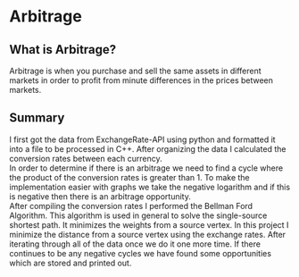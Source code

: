 # Arbitrage

## What is Arbitrage?
Arbitrage is when you purchase and sell the same assets in different markets in order to profit from minute differences in the prices between markets. 

## Summary
I first got the data from ExchangeRate-API using python and formatted it into a file to be processed in C++. After organizing the data I calculated the conversion rates between each currency. 
<br />
In order to determine if there is an arbitrage we need to find a cycle where the product of the conversion rates is greater than 1. To make the implementation easier with graphs we take the negative logarithm and if this is negative then there is an arbitrage opportunity.
<br />
After compiling the conversion rates I performed the Bellman Ford Algorithm. This algorithm is used in general to solve the single-source shortest path. It minimizes the weights from a source vertex. In this project I minimize the distance from a source vertex using the exchange rates. After iterating through all of the data once we do it one more time. If there continues to be any negative cycles we have found some opportunities which are stored and printed out.
